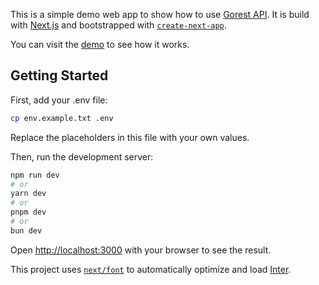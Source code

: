 This is a simple demo web app to show how to use [Gorest API](https://gorest.co.in/). It is build with [Next.js](https://nextjs.org) and bootstrapped with [`create-next-app`](https://nextjs.org/docs/app/api-reference/cli/create-next-app).

You can visit the [demo](https://gorest-demo.vercel.app/) to see how it works.

## Getting Started

First, add your .env file:

```bash
cp env.example.txt .env
```

Replace the placeholders in this file with your own values.

Then, run the development server:

```bash
npm run dev
# or
yarn dev
# or
pnpm dev
# or
bun dev
```

Open [http://localhost:3000](http://localhost:3000) with your browser to see the result.

This project uses [`next/font`](https://nextjs.org/docs/app/building-your-application/optimizing/fonts) to automatically optimize and load [Inter](https://fonts.google.com/specimen/Inter).
